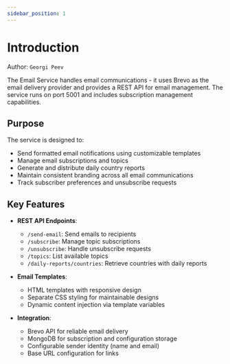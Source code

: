 ```yaml
---
sidebar_position: 1
---
```


# Introduction

Author: `Georgi Peev`

The Email Service handles email communications - it uses Brevo as the email delivery provider and provides a REST API for email management. The service runs on port 5001 and includes subscription management capabilities.

## Purpose

The service is designed to:
- Send formatted email notifications using customizable templates
- Manage email subscriptions and topics
- Generate and distribute daily country reports
- Maintain consistent branding across all email communications
- Track subscriber preferences and unsubscribe requests

## Key Features

- **REST API Endpoints**:
  - `/send-email`: Send emails to recipients
  - `/subscribe`: Manage topic subscriptions
  - `/unsubscribe`: Handle unsubscribe requests
  - `/topics`: List available topics
  - `/daily-reports/countries`: Retrieve countries with daily reports

- **Email Templates**:
  - HTML templates with responsive design
  - Separate CSS styling for maintainable designs
  - Dynamic content injection via template variables

- **Integration**:
  - Brevo API for reliable email delivery
  - MongoDB for subscription and configuration storage
  - Configurable sender identity (name and email)
  - Base URL configuration for links
